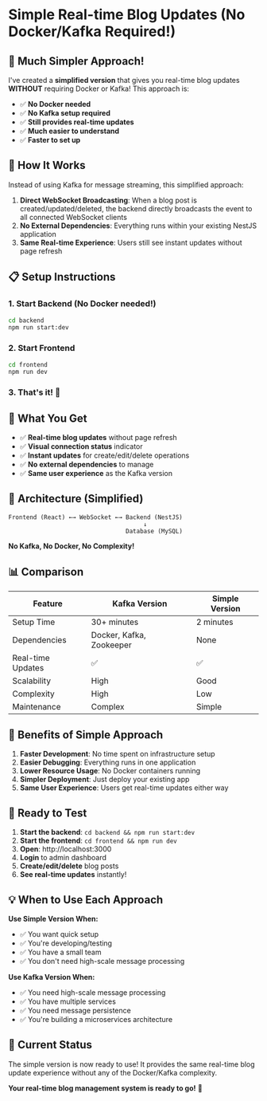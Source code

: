 # Simple Real-time Blog Updates (No Docker/Kafka Required!)

## 🎉 **Much Simpler Approach!**

I've created a **simplified version** that gives you real-time blog updates **WITHOUT** requiring Docker or Kafka! This approach is:

- ✅ **No Docker needed**
- ✅ **No Kafka setup required**
- ✅ **Still provides real-time updates**
- ✅ **Much easier to understand**
- ✅ **Faster to set up**

## 🚀 **How It Works**

Instead of using Kafka for message streaming, this simplified approach:

1. **Direct WebSocket Broadcasting**: When a blog post is created/updated/deleted, the backend directly broadcasts the event to all connected WebSocket clients
2. **No External Dependencies**: Everything runs within your existing NestJS application
3. **Same Real-time Experience**: Users still see instant updates without page refresh

## 📋 **Setup Instructions**

### 1. **Start Backend** (No Docker needed!)
```bash
cd backend
npm run start:dev
```

### 2. **Start Frontend**
```bash
cd frontend
npm run dev
```

### 3. **That's it!** 🎉

## 🎯 **What You Get**

- ✅ **Real-time blog updates** without page refresh
- ✅ **Visual connection status** indicator
- ✅ **Instant updates** for create/edit/delete operations
- ✅ **No external dependencies** to manage
- ✅ **Same user experience** as the Kafka version

## 🔧 **Architecture (Simplified)**

```
Frontend (React) ←→ WebSocket ←→ Backend (NestJS)
                                      ↓
                                 Database (MySQL)
```

**No Kafka, No Docker, No Complexity!**

## 📊 **Comparison**

| Feature | Kafka Version | Simple Version |
|---------|---------------|----------------|
| Setup Time | 30+ minutes | 2 minutes |
| Dependencies | Docker, Kafka, Zookeeper | None |
| Real-time Updates | ✅ | ✅ |
| Scalability | High | Good |
| Complexity | High | Low |
| Maintenance | Complex | Simple |

## 🎉 **Benefits of Simple Approach**

1. **Faster Development**: No time spent on infrastructure setup
2. **Easier Debugging**: Everything runs in one application
3. **Lower Resource Usage**: No Docker containers running
4. **Simpler Deployment**: Just deploy your existing app
5. **Same User Experience**: Users get real-time updates either way

## 🚀 **Ready to Test**

1. **Start the backend**: `cd backend && npm run start:dev`
2. **Start the frontend**: `cd frontend && npm run dev`
3. **Open**: http://localhost:3000
4. **Login** to admin dashboard
5. **Create/edit/delete** blog posts
6. **See real-time updates** instantly!

## 💡 **When to Use Each Approach**

**Use Simple Version When:**
- ✅ You want quick setup
- ✅ You're developing/testing
- ✅ You have a small team
- ✅ You don't need high-scale message processing

**Use Kafka Version When:**
- ✅ You need high-scale message processing
- ✅ You have multiple services
- ✅ You need message persistence
- ✅ You're building a microservices architecture

## 🎯 **Current Status**

The simple version is now ready to use! It provides the same real-time blog update experience without any of the Docker/Kafka complexity.

**Your real-time blog management system is ready to go!** 🚀
